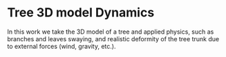 # Tree 3D model Dynamics

In this work we take the 3D model of a tree and applied physics, such as branches and leaves swaying, and realistic deformity of the tree trunk due to external forces (wind, gravity, etc.). 
